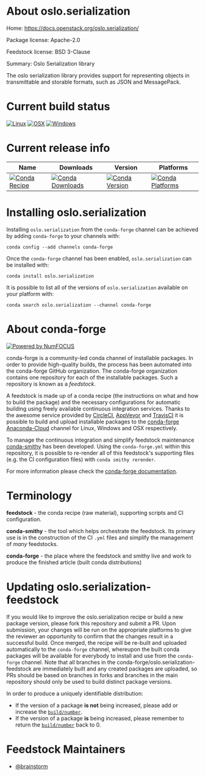 <!--
# -*- mode: jinja -*-
-->

About oslo.serialization
========================

Home: https://docs.openstack.org/oslo.serialization/

Package license: Apache-2.0

Feedstock license: BSD 3-Clause

Summary: Oslo Serialization library

The oslo serialization library provides support for representing objects
in transmittable and storable formats, such as JSON and MessagePack.


Current build status
====================

[![Linux](https://img.shields.io/circleci/project/github/conda-forge/oslo.serialization-feedstock/master.svg?label=Linux)](https://circleci.com/gh/conda-forge/oslo.serialization-feedstock)
[![OSX](https://img.shields.io/travis/conda-forge/oslo.serialization-feedstock/master.svg?label=macOS)](https://travis-ci.org/conda-forge/oslo.serialization-feedstock)
[![Windows](https://img.shields.io/appveyor/ci/conda-forge/oslo-serialization-feedstock/master.svg?label=Windows)](https://ci.appveyor.com/project/conda-forge/oslo-serialization-feedstock/branch/master)

Current release info
====================

| Name | Downloads | Version | Platforms |
| --- | --- | --- | --- |
| [![Conda Recipe](https://img.shields.io/badge/recipe-oslo.serialization-green.svg)](https://anaconda.org/conda-forge/oslo.serialization) | [![Conda Downloads](https://img.shields.io/conda/dn/conda-forge/oslo.serialization.svg)](https://anaconda.org/conda-forge/oslo.serialization) | [![Conda Version](https://img.shields.io/conda/vn/conda-forge/oslo.serialization.svg)](https://anaconda.org/conda-forge/oslo.serialization) | [![Conda Platforms](https://img.shields.io/conda/pn/conda-forge/oslo.serialization.svg)](https://anaconda.org/conda-forge/oslo.serialization) |

Installing oslo.serialization
=============================

Installing `oslo.serialization` from the `conda-forge` channel can be achieved by adding `conda-forge` to your channels with:

```
conda config --add channels conda-forge
```

Once the `conda-forge` channel has been enabled, `oslo.serialization` can be installed with:

```
conda install oslo.serialization
```

It is possible to list all of the versions of `oslo.serialization` available on your platform with:

```
conda search oslo.serialization --channel conda-forge
```


About conda-forge
=================

[![Powered by NumFOCUS](https://img.shields.io/badge/powered%20by-NumFOCUS-orange.svg?style=flat&colorA=E1523D&colorB=007D8A)](http://numfocus.org)

conda-forge is a community-led conda channel of installable packages.
In order to provide high-quality builds, the process has been automated into the
conda-forge GitHub organization. The conda-forge organization contains one repository
for each of the installable packages. Such a repository is known as a *feedstock*.

A feedstock is made up of a conda recipe (the instructions on what and how to build
the package) and the necessary configurations for automatic building using freely
available continuous integration services. Thanks to the awesome service provided by
[CircleCI](https://circleci.com/), [AppVeyor](https://www.appveyor.com/)
and [TravisCI](https://travis-ci.org/) it is possible to build and upload installable
packages to the [conda-forge](https://anaconda.org/conda-forge)
[Anaconda-Cloud](https://anaconda.org/) channel for Linux, Windows and OSX respectively.

To manage the continuous integration and simplify feedstock maintenance
[conda-smithy](https://github.com/conda-forge/conda-smithy) has been developed.
Using the ``conda-forge.yml`` within this repository, it is possible to re-render all of
this feedstock's supporting files (e.g. the CI configuration files) with ``conda smithy rerender``.

For more information please check the [conda-forge documentation](https://conda-forge.org/docs/).

Terminology
===========

**feedstock** - the conda recipe (raw material), supporting scripts and CI configuration.

**conda-smithy** - the tool which helps orchestrate the feedstock.
                   Its primary use is in the construction of the CI ``.yml`` files
                   and simplify the management of *many* feedstocks.

**conda-forge** - the place where the feedstock and smithy live and work to
                  produce the finished article (built conda distributions)


Updating oslo.serialization-feedstock
=====================================

If you would like to improve the oslo.serialization recipe or build a new
package version, please fork this repository and submit a PR. Upon submission,
your changes will be run on the appropriate platforms to give the reviewer an
opportunity to confirm that the changes result in a successful build. Once
merged, the recipe will be re-built and uploaded automatically to the
`conda-forge` channel, whereupon the built conda packages will be available for
everybody to install and use from the `conda-forge` channel.
Note that all branches in the conda-forge/oslo.serialization-feedstock are
immediately built and any created packages are uploaded, so PRs should be based
on branches in forks and branches in the main repository should only be used to
build distinct package versions.

In order to produce a uniquely identifiable distribution:
 * If the version of a package **is not** being increased, please add or increase
   the [``build/number``](https://conda.io/docs/user-guide/tasks/build-packages/define-metadata.html#build-number-and-string).
 * If the version of a package **is** being increased, please remember to return
   the [``build/number``](https://conda.io/docs/user-guide/tasks/build-packages/define-metadata.html#build-number-and-string)
   back to 0.

Feedstock Maintainers
=====================

* [@brainstorm](https://github.com/brainstorm/)

